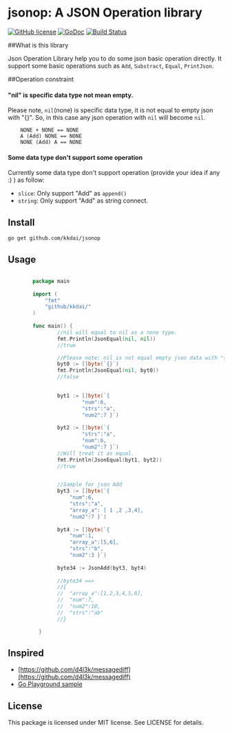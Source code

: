 jsonop: A JSON Operation library
==================

[![GitHub license](https://img.shields.io/badge/license-MIT-blue.svg)](https://raw.githubusercontent.com/kkdai/jsonop/master/LICENSE)  [![GoDoc](https://godoc.org/github.com/kkdai/jsonop?status.svg)](https://godoc.org/github.com/kkdai/jsonop)  [![Build Status](https://travis-ci.org/kkdai/jsonop.svg?branch=master)](https://travis-ci.org/kkdai/jsonop)


##What is this library

Json Operation Library help you to do some json basic operation directly. It support some basic operations such as `Add`, `Substract`, `Equal`, `PrintJson`.


##Operation constraint

#### "nil" is specific data type not mean empty.

Please note, `nil`(none) is specific data type, it is not equal to empty json with "{}".
So, in this case any json operation with `nil` will become `nil`.

        NONE + NONE == NONE
        A (Add) NONE == NONE
        NONE (Add) A == NONE
       
#### Some data type don't support some operation

Currently some data type don't support operation (provide your idea if any :) ) as follow:

- `slice`: Only support "Add" as `append()`
- `string`: Only support "Add" as string connect.

Install
---------------
`go get github.com/kkdai/jsonop`


Usage
---------------

```go

        package main
        
        import (
            "fmt"
            "github/kkdai/"
        )
        
        func main() {
                //nil will equal to nil as a none type.
            	fmt.Println(JsonEqual(nil, nil))
            	//true 

                //Please note: nil is not equal empty json data with "{}"
            	byt0 := []byte(`{}`)
            	fmt.Println(JsonEqual(nil, byt0))
                //false
        

            	byt1 := []byte(`{
            			"num":6,
            			"strs":"a",
            			"num2":7 }`)
            
            	byt2 := []byte(`{
            			"strs":"a",
            			"num":6,
            			"num2":7 }`)        
                //Will treat it as equal.
            	fmt.Println(JsonEqual(byt1, byt2))
            	//true


                //Sample for json Add
            	byt3 := []byte(`{
            		"num":6,
            		"strs":"a",
            		"array_a": [ 1 ,2 ,3,4],
            		"num2":7 }`)
            
            	byt4 := []byte(`{
            		"num":1,
            		"array_a":[5,6],
            		"strs":"b",
            		"num2":3 }`)
            
                byte34 := JsonAdd(byt3, byt4)
                
            	//byte34 ==>
            	//{
            	//	"array_a":[1,2,3,4,5,6],
            	//	"num":7,
            	//	"num2":10,
            	//	"strs":"ab"
            	//}

          }

```

Inspired
---------------

- [https://github.com/d4l3k/messagediff](https://github.com/d4l3k/messagediff)
- [Go Playground sample](http://play.golang.org/p/rGCez-W36T)

License
---------------

This package is licensed under MIT license. See LICENSE for details.

